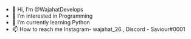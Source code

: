 - 👋 Hi, I’m @WajahatDevelops
- 👀 I’m interested in Programming
- 🌱 I’m currently learning Python
- 📫 How to reach me Instagram- wajahat_26., Discord - Saviour#0001



<!---
WajahatDevelops/WajahatDevelops is a ✨ special ✨ repository because its `README.md` (this file) appears on your GitHub profile.
You can click the Preview link to take a look at your changes.
--->
